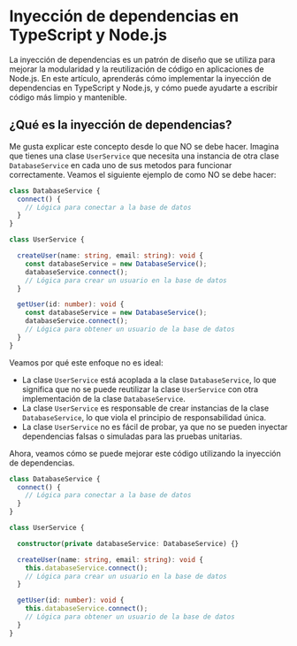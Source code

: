 # Inyección de dependencias en TypeScript y Node.js

La inyección de dependencias es un patrón de diseño que se utiliza para mejorar la modularidad y la reutilización de código en aplicaciones de Node.js. En este artículo, aprenderás cómo implementar la inyección de dependencias en TypeScript y Node.js, y cómo puede ayudarte a escribir código más limpio y mantenible.

## ¿Qué es la inyección de dependencias?

Me gusta explicar este concepto desde lo que NO se debe hacer. Imagina que tienes una clase `UserService` que necesita una instancia de otra clase `DatabaseService` en cada uno de sus metodos para funcionar correctamente. Veamos el siguiente ejemplo de como NO se debe hacer:


```typescript
class DatabaseService {
  connect() {
    // Lógica para conectar a la base de datos
  }
}

class UserService {

  createUser(name: string, email: string): void {
    const databaseService = new DatabaseService();
    databaseService.connect();
    // Lógica para crear un usuario en la base de datos
  }

  getUser(id: number): void {
    const databaseService = new DatabaseService();
    databaseService.connect();
    // Lógica para obtener un usuario de la base de datos
  }
}
```

Veamos por qué este enfoque no es ideal:

- La clase `UserService` está acoplada a la clase `DatabaseService`, lo que significa que no se puede reutilizar la clase `UserService` con otra implementación de la clase `DatabaseService`.
- La clase `UserService` es responsable de crear instancias de la clase `DatabaseService`, lo que viola el principio de responsabilidad única.
- La clase `UserService` no es fácil de probar, ya que no se pueden inyectar dependencias falsas o simuladas para las pruebas unitarias.

Ahora, veamos cómo se puede mejorar este código utilizando la inyección de dependencias.


```typescript
class DatabaseService {
  connect() {
    // Lógica para conectar a la base de datos
  }
}

class UserService {

  constructor(private databaseService: DatabaseService) {}

  createUser(name: string, email: string): void {
    this.databaseService.connect();
    // Lógica para crear un usuario en la base de datos
  }

  getUser(id: number): void {
    this.databaseService.connect();
    // Lógica para obtener un usuario de la base de datos
  }
}
```